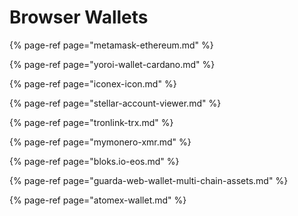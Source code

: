 # Browser Wallets

{% page-ref page="metamask-ethereum.md" %}

{% page-ref page="yoroi-wallet-cardano.md" %}

{% page-ref page="iconex-icon.md" %}

{% page-ref page="stellar-account-viewer.md" %}

{% page-ref page="tronlink-trx.md" %}

{% page-ref page="mymonero-xmr.md" %}

{% page-ref page="bloks.io-eos.md" %}

{% page-ref page="guarda-web-wallet-multi-chain-assets.md" %}

{% page-ref page="atomex-wallet.md" %}

